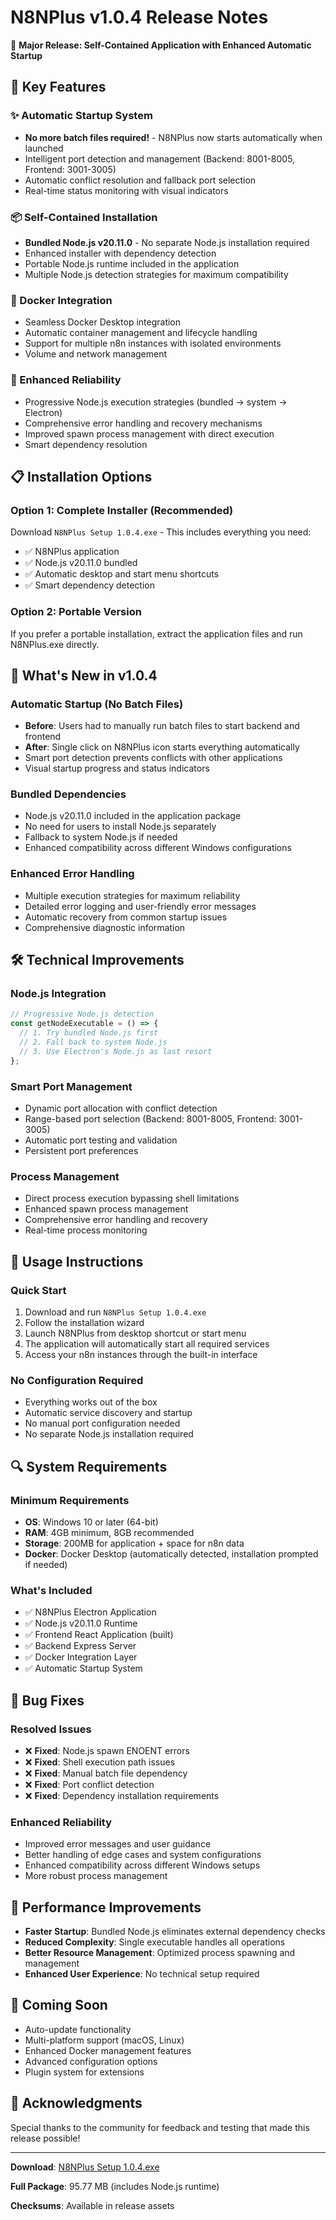 # N8NPlus v1.0.4 Release Notes

🎉 **Major Release: Self-Contained Application with Enhanced Automatic Startup**

## 🚀 Key Features

### ✨ Automatic Startup System
- **No more batch files required!** - N8NPlus now starts automatically when launched
- Intelligent port detection and management (Backend: 8001-8005, Frontend: 3001-3005)
- Automatic conflict resolution and fallback port selection
- Real-time status monitoring with visual indicators

### 📦 Self-Contained Installation
- **Bundled Node.js v20.11.0** - No separate Node.js installation required
- Enhanced installer with dependency detection
- Portable Node.js runtime included in the application
- Multiple Node.js detection strategies for maximum compatibility

### 🐳 Docker Integration
- Seamless Docker Desktop integration
- Automatic container management and lifecycle handling
- Support for multiple n8n instances with isolated environments
- Volume and network management

### 🔧 Enhanced Reliability
- Progressive Node.js execution strategies (bundled → system → Electron)
- Comprehensive error handling and recovery mechanisms
- Improved spawn process management with direct execution
- Smart dependency resolution

## 📋 Installation Options

### Option 1: Complete Installer (Recommended)
Download `N8NPlus Setup 1.0.4.exe` - This includes everything you need:
- ✅ N8NPlus application
- ✅ Node.js v20.11.0 bundled
- ✅ Automatic desktop and start menu shortcuts
- ✅ Smart dependency detection

### Option 2: Portable Version
If you prefer a portable installation, extract the application files and run N8NPlus.exe directly.

## 🎯 What's New in v1.0.4

### Automatic Startup (No Batch Files)
- **Before**: Users had to manually run batch files to start backend and frontend
- **After**: Single click on N8NPlus icon starts everything automatically
- Smart port detection prevents conflicts with other applications
- Visual startup progress and status indicators

### Bundled Dependencies
- Node.js v20.11.0 included in the application package
- No need for users to install Node.js separately
- Fallback to system Node.js if needed
- Enhanced compatibility across different Windows configurations

### Enhanced Error Handling
- Multiple execution strategies for maximum reliability
- Detailed error logging and user-friendly error messages
- Automatic recovery from common startup issues
- Comprehensive diagnostic information

## 🛠️ Technical Improvements

### Node.js Integration
```javascript
// Progressive Node.js detection
const getNodeExecutable = () => {
  // 1. Try bundled Node.js first
  // 2. Fall back to system Node.js
  // 3. Use Electron's Node.js as last resort
};
```

### Smart Port Management
- Dynamic port allocation with conflict detection
- Range-based port selection (Backend: 8001-8005, Frontend: 3001-3005)
- Automatic port testing and validation
- Persistent port preferences

### Process Management
- Direct process execution bypassing shell limitations
- Enhanced spawn process management
- Comprehensive error handling and recovery
- Real-time process monitoring

## 📖 Usage Instructions

### Quick Start
1. Download and run `N8NPlus Setup 1.0.4.exe`
2. Follow the installation wizard
3. Launch N8NPlus from desktop shortcut or start menu
4. The application will automatically start all required services
5. Access your n8n instances through the built-in interface

### No Configuration Required
- Everything works out of the box
- Automatic service discovery and startup
- No manual port configuration needed
- No separate Node.js installation required

## 🔍 System Requirements

### Minimum Requirements
- **OS**: Windows 10 or later (64-bit)
- **RAM**: 4GB minimum, 8GB recommended
- **Storage**: 200MB for application + space for n8n data
- **Docker**: Docker Desktop (automatically detected, installation prompted if needed)

### What's Included
- ✅ N8NPlus Electron Application
- ✅ Node.js v20.11.0 Runtime
- ✅ Frontend React Application (built)
- ✅ Backend Express Server
- ✅ Docker Integration Layer
- ✅ Automatic Startup System

## 🐛 Bug Fixes

### Resolved Issues
- ❌ **Fixed**: Node.js spawn ENOENT errors
- ❌ **Fixed**: Shell execution path issues
- ❌ **Fixed**: Manual batch file dependency
- ❌ **Fixed**: Port conflict detection
- ❌ **Fixed**: Dependency installation requirements

### Enhanced Reliability
- Improved error messages and user guidance
- Better handling of edge cases and system configurations
- Enhanced compatibility across different Windows setups
- More robust process management

## 🚀 Performance Improvements

- **Faster Startup**: Bundled Node.js eliminates external dependency checks
- **Reduced Complexity**: Single executable handles all operations
- **Better Resource Management**: Optimized process spawning and management
- **Enhanced User Experience**: No technical setup required

## 🔮 Coming Soon

- Auto-update functionality
- Multi-platform support (macOS, Linux)
- Enhanced Docker management features
- Advanced configuration options
- Plugin system for extensions

## 🙏 Acknowledgments

Special thanks to the community for feedback and testing that made this release possible!

---

**Download**: [N8NPlus Setup 1.0.4.exe](https://github.com/BWolf-16/N8NPlus/releases/download/v1.0.4/N8NPlus%20Setup%201.0.4.exe)

**Full Package**: 95.77 MB (includes Node.js runtime)

**Checksums**: Available in release assets
